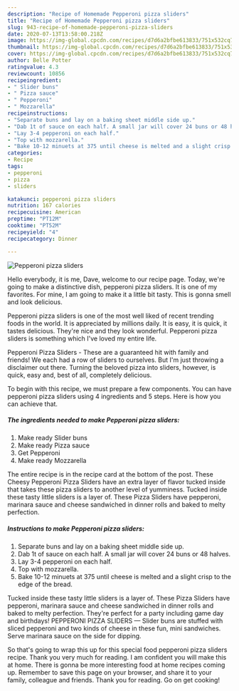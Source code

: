 ```yaml
---
description: "Recipe of Homemade Pepperoni pizza sliders"
title: "Recipe of Homemade Pepperoni pizza sliders"
slug: 943-recipe-of-homemade-pepperoni-pizza-sliders
date: 2020-07-13T13:58:00.218Z
image: https://img-global.cpcdn.com/recipes/d7d6a2bfbe613833/751x532cq70/pepperoni-pizza-sliders-recipe-main-photo.jpg
thumbnail: https://img-global.cpcdn.com/recipes/d7d6a2bfbe613833/751x532cq70/pepperoni-pizza-sliders-recipe-main-photo.jpg
cover: https://img-global.cpcdn.com/recipes/d7d6a2bfbe613833/751x532cq70/pepperoni-pizza-sliders-recipe-main-photo.jpg
author: Belle Potter
ratingvalue: 4.3
reviewcount: 10856
recipeingredient:
- " Slider buns"
- " Pizza sauce"
- " Pepperoni"
- " Mozzarella"
recipeinstructions:
- "Separate buns and lay on a baking sheet middle side up."
- "Dab 1t of sauce on each half. A small jar will cover 24 buns or 48 halves."
- "Lay 3-4 pepperoni on each half."
- "Top with mozzarella."
- "Bake 10-12 minuets at 375 until cheese is melted and a slight crisp to the edge of the bread."
categories:
- Recipe
tags:
- pepperoni
- pizza
- sliders

katakunci: pepperoni pizza sliders 
nutrition: 167 calories
recipecuisine: American
preptime: "PT12M"
cooktime: "PT52M"
recipeyield: "4"
recipecategory: Dinner

---
```



![Pepperoni pizza sliders](https://img-global.cpcdn.com/recipes/d7d6a2bfbe613833/751x532cq70/pepperoni-pizza-sliders-recipe-main-photo.jpg)

Hello everybody, it is me, Dave, welcome to our recipe page. Today, we're going to make a distinctive dish, pepperoni pizza sliders. It is one of my favorites. For mine, I am going to make it a little bit tasty. This is gonna smell and look delicious.

Pepperoni pizza sliders is one of the most well liked of recent trending foods in the world. It is appreciated by millions daily. It is easy, it is quick, it tastes delicious. They're nice and they look wonderful. Pepperoni pizza sliders is something which I've loved my entire life.

Pepperoni Pizza Sliders - These are a guaranteed hit with family and friends! We each had a row of sliders to ourselves. But I&#39;m just throwing a disclaimer out there. Turning the beloved pizza into sliders, however, is quick, easy and, best of all, completely delicious.


To begin with this recipe, we must prepare a few components. You can have pepperoni pizza sliders using 4 ingredients and 5 steps. Here is how you can achieve that.

<!--inarticleads1-->

##### The ingredients needed to make Pepperoni pizza sliders:

1. Make ready  Slider buns
1. Make ready  Pizza sauce
1. Get  Pepperoni
1. Make ready  Mozzarella


The entire recipe is in the recipe card at the bottom of the post. These Cheesy Pepperoni Pizza Sliders have an extra layer of flavor tucked inside that takes these pizza sliders to another level of yumminess. Tucked inside these tasty little sliders is a layer of. These Pizza Sliders have pepperoni, marinara sauce and cheese sandwiched in dinner rolls and baked to melty perfection. 

<!--inarticleads2-->

##### Instructions to make Pepperoni pizza sliders:

1. Separate buns and lay on a baking sheet middle side up.
1. Dab 1t of sauce on each half. A small jar will cover 24 buns or 48 halves.
1. Lay 3-4 pepperoni on each half.
1. Top with mozzarella.
1. Bake 10-12 minuets at 375 until cheese is melted and a slight crisp to the edge of the bread.


Tucked inside these tasty little sliders is a layer of. These Pizza Sliders have pepperoni, marinara sauce and cheese sandwiched in dinner rolls and baked to melty perfection. They&#39;re perfect for a party including game day and birthdays! PEPPERONI PIZZA SLIDERS — Slider buns are stuffed with sliced pepperoni and two kinds of cheese in these fun, mini sandwiches. Serve marinara sauce on the side for dipping. 

So that's going to wrap this up for this special food pepperoni pizza sliders recipe. Thank you very much for reading. I am confident you will make this at home. There is gonna be more interesting food at home recipes coming up. Remember to save this page on your browser, and share it to your family, colleague and friends. Thank you for reading. Go on get cooking!
